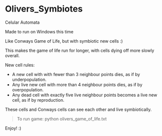 # Olivers_Symbiotes
Celular Automata

Made to run on Windows this time

Like Conways Game of Life, but with symbiotic new cells :)

This makes the game of life run for longer, with cells dying off more slowly overall.

New cell rules:
- A new cell with with fewer than 3 neighbour points dies, as if by underpopulation.
- Any live new cell with more than 4 neighbour points dies, as if by overpopulation.
- Any dead cell with exactly five live neighbour points becomes a live new cell, as if by reproduction.

These cells and Conways cells can see each other and live symbiotically.

> To run game: python olivers_game_of_life.txt

Enjoy! :)
